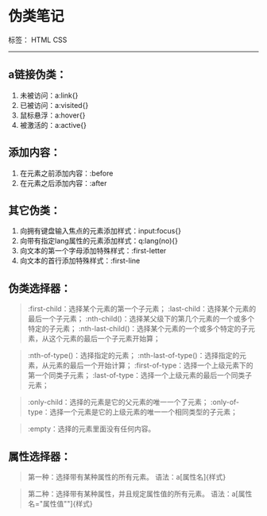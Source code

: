 ﻿# 伪类笔记

标签： HTML CSS

---

## a链接伪类：
1. 未被访问：a:link{}
2. 已被访问：a:visited{}
3. 鼠标悬浮：a:hover{}
4. 被激活的：a:active{}

## 添加内容：
1. 在元素之前添加内容：:before
2. 在元素之后添加内容：:after

## 其它伪类：

1. 向拥有键盘输入焦点的元素添加样式：input:focus{}
2. 向带有指定lang属性的元素添加样式：q:lang(no){}
3. 向文本的第一个字母添加特殊样式：:first-letter
4. 向文本的首行添加特殊样式：:first-line

## 伪类选择器：

> :first-child：选择某个元素的第一个子元素；
> :last-child：选择某个元素的最后一个子元素；
> :nth-child()：选择某父级下的第几个元素的一个或多个特定的子元素；
> :nth-last-child()：选择某个元素的一个或多个特定的子元素，从这个元素的最后一个子元素开始算；

> :nth-of-type()：选择指定的元素；
> :nth-last-of-type()：选择指定的元素，从元素的最后一个开始计算；
> :first-of-type：选择一个上级元素下的第一个同类子元素；
> :last-of-type：选择一个上级元素的最后一个同类子元素；

> :only-child：选择的元素是它的父元素的唯一一个了元素；
> :only-of-type：选择一个元素是它的上级元素的唯一一个相同类型的子元素；

> :empty：选择的元素里面没有任何内容。

## 属性选择器：
> 第一种：选择带有某种属性的所有元素。
> 语法：a[属性名]{样式}

> 第二种：选择带有某种属性，并且规定属性值的所有元素。
> 语法：a[属性名="属性值""]{样式}




